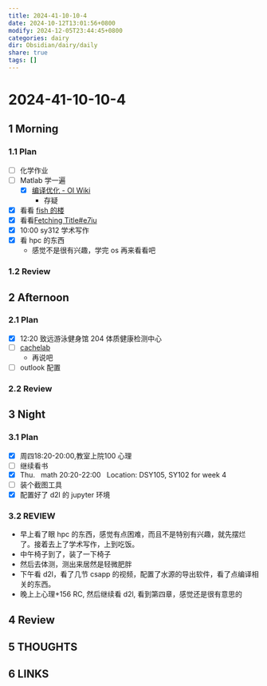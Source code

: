 ```yaml
---
title: 2024-41-10-10-4
date: 2024-10-12T13:01:56+0800
modify: 2024-12-05T23:44:45+0800
categories: dairy
dir: Obsidian/dairy/daily
share: true
tags: []
---
```


# 2024-41-10-10-4

## 1 Morning

### 1.1 Plan

- [ ] 化学作业
- [ ] Matlab 学一遍
	- [x] [编译优化 - OI Wiki](https://oi-wiki.org/lang/optimizations/)
		- 存疑
- [x] 看看 [fish 的楼](https://shuiyuan.sjtu.edu.cn/t/topic/236351)
- [x] 看看[Fetching Title#e7iu](https://fazzie-key.cool/2023/02/21/MLsys/)
- [x] 10:00 sy312 学术写作
- [x] 看 hpc 的东西
	- 感觉不是很有兴趣，学完 os 再来看看吧

### 1.2 Review

## 2 Afternoon

### 2.1 Plan

- [x] 12:20 致远游泳健身馆 204 体质健康检测中心
- [ ] [cachelab](../../graph/cachelab.md)  
	- 再说吧  
- [ ] outlook 配置

### 2.2 Review

## 3 Night

### 3.1 Plan

- [x] 周四18:20-20:00,教室上院100 心理
- [ ] 继续看书
- [x] Thu.   math 20:20-22:00   Location: DSY105, SY102 for week 4
- [ ] 装个截图工具
- [x] 配置好了 d2l 的 jupyter 环境

### 3.2 REVIEW

- 早上看了眼 hpc 的东西，感觉有点困难，而且不是特别有兴趣，就先摆烂了。接着去上了学术写作，上到吃饭。
- 中午椅子到了，装了一下椅子
- 然后去体测，测出来居然是轻微肥胖
- 下午看 d2l，看了几节 csapp 的视频，配置了水源的导出软件，看了点编译相关的东西。
- 晚上上心理+156 RC, 然后继续看 d2l, 看到第四章，感觉还是很有意思的

## 4 Review

## 5 THOUGHTS

## 6 LINKS